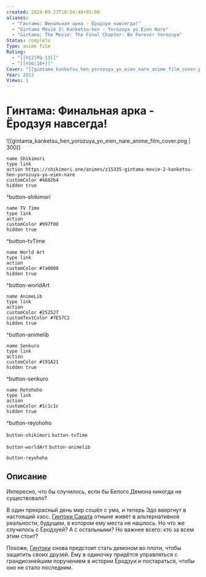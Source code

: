 ```yaml
---
created: 2024-09-23T18:54:48+03:00
aliases:
  - "Гинтама: Финальная арка - Ёродзуя навсегда!"
  - "Gintama Movie 2: Kanketsu-hen - Yorozuya yo Eien Nare"
  - "Gintama: The Movie: The Final Chapter: Be Forever Yorozuya"
Status: complete
Type: anime film
Rating:
  - "[[®️12|PG-13]]"
  - "[[®️16|16+]]"
Cover: "[[gintama_kanketsu_hen_yorozuya_yo_eien_nare_anime_film_cover.png]]"
Year: 2013
Views: 1
---
```


# Гинтама: Финальная арка - Ёродзуя навсегда!

![[gintama_kanketsu_hen_yorozuya_yo_eien_nare_anime_film_cover.png | 300]]

```button
name Shikimori
type link
action https://shikimori.one/animes/z15335-gintama-movie-2-kanketsu-hen-yorozuya-yo-eien-nare
customColor #4682b4
hidden true
```
^button-shikimori

```button
name TV Time
type link
action 
customColor #997f00
hidden true
```
^button-tvTime

```button
name World Art
type link
action 
customColor #7a0000
hidden true
```
^button-worldArt

```button
name AnimeLib
type link
action 
customColor #252527
customTextColor #7E57C2
hidden true
```
^button-animelib

```button
name Senkuro
type link
action 
customColor #191A21
hidden true
```
^button-senkuro

```button
name ReYohoho
type link
action 
customColor #1c1c1c
hidden true
```
^button-reyohoho



`button-shikimori` `button-tvTime`

`button-worldArt` `button-animelib`

`button-reyohoho`

## Описание

Интересно, что бы случилось, если бы Белого Демона никогда не существовало?

В один прекрасный день мир сошёл с ума, и теперь Эдо ввергнут в настоящий хаос. [Гинтоки Саката](https://shikimori.one/characters/672-gintoki-sakata) отныне живёт в альтернативной реальности, будущем, в котором ему места не нашлось. Но что же случилось с Ёродзуей? А с остальными? Но важнее всего: кто за всем этим стоит?

Похоже, [Гинтоки](https://shikimori.one/characters/672-gintoki-sakata) снова предстоит стать демоном во плоти, чтобы защитить своих друзей. Ему в одиночку придётся управляться с грандиознейшим поручением в истории Ёродзуи и постараться, чтобы оно не стало последним.
